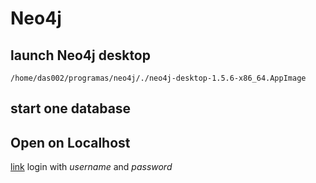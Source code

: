 # Neo4j



## launch Neo4j desktop
`/home/das002/programas/neo4j/./neo4j-desktop-1.5.6-x86_64.AppImage`


## start one database



## Open on Localhost
[link](http://localhost:7474)
login with _username_ and _password_
